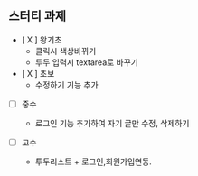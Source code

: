 ## 스터티 과제

- [ X ] 왕기초 
  -  클릭시 색상바뀌기
  -  투두 입력시 textarea로 바꾸기
- [ X ] 초보 
  -   수정하기 기능 추가
- [ ] 중수 
  -  로그인 기능 추가하여 자기 글만 수정, 삭제하기
- [ ] 고수 

  -   투두리스트 + 로그인,회원가입연동.

  